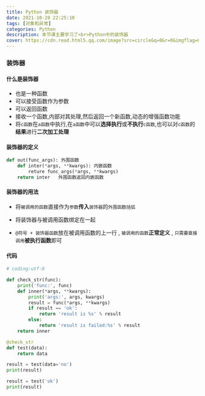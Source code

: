 ```yaml
---
title: Python 装饰器
date: 2021-10-28 22:25:10
tags: [对象和异常]
categories: Python
description: 本节课主要学习了<br>Python中的装饰器
cover: https://cdn.read.html5.qq.com/image?src=circle&q=0&r=0&imgflag=0&cdn_cache=1800&w=0&h=0&imageUrl=https://learnonly-7.oss-cn-qingdao.aliyuncs.com/2021-10-28/2.jpg
---
```


### 装饰器

#### 什么是装饰器

- 也是一种函数
- 可以接受函数作为参数
- 可以返回函数
- 接收一个函数,内部对其处理,然后返回一个新函数,动态的增强函数功能
- 将`c函数`在`a函数`中执行,在`a函数`中可以**选择执行**或**不执行**`c函数`,也可以对`c函数`的**结果**进行**二次加工处理**

#### 装饰器的定义

```python
def out(func_args): 外围函数
	def inter(*args, **kwargs): 内嵌函数
		reture func_args(*args, **kwargs)
    return inter   外围函数返回内嵌函数
```

#### 装饰器的用法

- 将`被调用的函数`直接作为`参数`**传入**`装饰器`的`外围函数括弧`

- 将装饰器与被调用函数绑定在一起
- `@符号 + 装饰器函数`放在被调用函数的上一行 , `被调用的函数`**正常定义** , `只需要直接调用`**被执行函数**即可

#### 代码

```python
# coding:utf-8

def check_str(func):
    print('func:', func)
    def inner(*args, **kwargs):
        print('args:', args, kwargs)
        result = func(*args, **kwargs)
        if result == 'ok':
            return 'result is %s' % result
        else:
            return 'result is failed:%s' % result
    return inner

@check_str
def test(data):
    return data

result = test(data='no')
print(result)

result = test('ok')
print(result)

```

